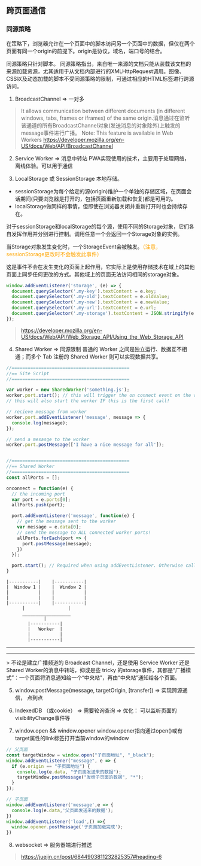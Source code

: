 ## 跨页面通信


### 同源策略
在策略下，浏览器允许在一个页面中的脚本访问另一个页面中的数据，但仅在两个页面有同一个origin的前提下。origin是协议，域名，端口号的结合。

同源策略只针对脚本。
同源策略指出，来自唯一来源的文档只能从装载该文档的来源加载资源，尤其适用于从文档内部进行的XMLHttpRequest调用。图像、CSS以及动态加载的脚本不受同源策略的限制，可通过相应的HTML标签进行跨源访问。


1. BroadcastChannel => 一对多
>  It allows communication between different documents (in different windows, tabs, frames or iframes) of the same origin.消息通过在监听该通道的所有BroadcastChannel对象(发送消息的对象除外)上触发的message事件进行广播。
> Note: This feature is available in Web Workers
> https://developer.mozilla.org/en-US/docs/Web/API/BroadcastChannel

2. Service Worker => 消息中转站
PWA实现使用的技术，主要用于处理网络，离线体验。可以用于通信

3. LocalStorage 或 SessionStorage
本地存储。
- sessionStorage为每个给定的源(origin)维护一个单独的存储区域，在页面会话期间(只要浏览器是打开的，包括页面重新加载和恢复)都是可用的。
- localStorage做同样的事情，但即使在浏览器关闭并重新打开时也会持续存在。

对于sessionStorage和localStorage的每个源，使用不同的Storage对象，它们各自发挥作用并分别进行控制。调用任意一个会返回一个Storage对象的实例。

当Storage对象发生变化时，一个StorageEvent会被触发。<font color="orange">（注意，sessionStorage更改时不会触发此事件）</font>
<br />

这是事件不会在发生变化的页面上起作用，它实际上是使用存储技术在域上的其他页面上同步任何更改的方式。其他域上的页面无法访问相同的storage对象。

```javascript
window.addEventListener('storage', (e) => {
  document.querySelector('.my-key').textContent = e.key;
  document.querySelector('.my-old').textContent = e.oldValue;
  document.querySelector('.my-new').textContent = e.newValue;
  document.querySelector('.my-url').textContent = e.url;
  document.querySelector('.my-storage').textContent = JSON.stringify(e.storageArea);
});
```
> https://developer.mozilla.org/en-US/docs/Web/API/Web_Storage_API/Using_the_Web_Storage_API

4. Shared Worker => 同源限制
普通的 Worker 之间是独立运行、数据互不相通；而多个 Tab 注册的 Shared Worker 则可以实现数据共享。

```javascript
//============================================
//== Site Script
//============================================

var worker = new SharedWorker('something.js');
worker.port.start(); // this will trigger the on connect event on the webworker
// this will also start the worker IF this is the first call!

// recieve message from worker
worker.port.addEventListener('message', message => {
  console.log(message);
});

// send a mesasge to the worker
worker.port.postMessage(['I have a nice message for all']);


//============================================
//== Shared Worker
//============================================
const allPorts = [];

onconnect = function(e) {
  // the incoming port
  var port = e.ports[0];
  allPorts.push(port);

  port.addEventListener('message', function(e) {
    // get the message sent to the worker
    var message = e.data[0];
    // send the message to ALL connected worker ports!
    allPorts.forEach(port => {
      port.postMessage(message);
    })
  });

  port.start(); // Required when using addEventListener. Otherwise called implicitly by onmessage setter.
}
```
```
|-----------|    |-----------|
|  Window 1 |    |  Window 2 |
|           |    |           |
|           |    |           |
|-----------|    |-----------|
      |                |
      __________________
              |
        |-----------|
        |   Worker  |
        |           |
        |-----------|
```

<hr />
<hr />
> 不论是建立广播频道的 Broadcast Channel，还是使用 Service Worker 还是Shared Worker的消息中转站，抑或是些 tricky 的storage事件，其都是“广播模式”：一个页面将消息通知给一个“中央站”，再由“中央站”通知给各个页面。

<br />

5. window.postMessage(message, targetOrigin, [transfer]) => 实现跨源通信， 点到点

6. IndexedDB （或cookie） => 需要轮询查询 => 优化： 可以监听页面的visibilityChange事件等

7. window.open && window.opener
window.opener指向通过open()或有target属性的link标签打开当前window的window
```javascript
// 父页面
const targetWindow = window.open("子页面地址", "_black");
window.addEventListener("message", e => {
  if (e.origin == "子页面地址") {
    console.log(e.data, "子页面发送来的数据");
    targetWindow.postMessage("发给子页面的数据", "*");
  }
});

// 子页面
window.addEventListener('message',e => {
  console.log(e.data,'父页面发送来的数据');
})
window.addEventListener('load',() =>{
  window.opener.postMessage('子页面加载完成');
})
```

8. websocket => 服务器端进行推送

> https://juejin.cn/post/6844903811232825357#heading-6